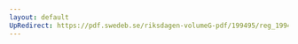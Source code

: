 ```yaml
---
layout: default
UpRedirect: https://pdf.swedeb.se/riksdagen-volumeG-pdf/199495/reg_199495/reg_199495_0143.pdf
---
```

